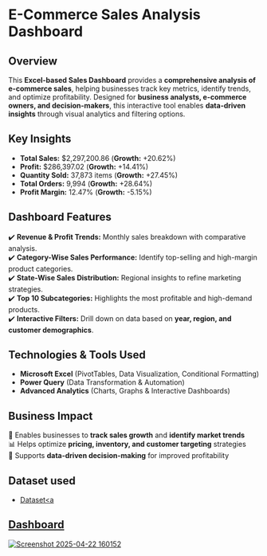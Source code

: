 
# **E-Commerce Sales Analysis Dashboard**  

## **Overview**  
This **Excel-based Sales Dashboard** provides a **comprehensive analysis of e-commerce sales**, helping businesses track key metrics, identify trends, and optimize profitability. Designed for **business analysts, e-commerce owners, and decision-makers**, this interactive tool enables **data-driven insights** through visual analytics and filtering options.

## **Key Insights**  
- **Total Sales:** $2,297,200.86 (**Growth:** +20.62%)  
- **Profit:** $286,397.02 (**Growth:** +14.41%)  
- **Quantity Sold:** 37,873 items (**Growth:** +27.45%)  
- **Total Orders:** 9,994 (**Growth:** +28.64%)  
- **Profit Margin:** 12.47% (**Growth:** -5.15%)  

## **Dashboard Features**  
✔️ **Revenue & Profit Trends:** Monthly sales breakdown with comparative analysis.  
✔️ **Category-Wise Sales Performance:** Identify top-selling and high-margin product categories.  
✔️ **State-Wise Sales Distribution:** Regional insights to refine marketing strategies.  
✔️ **Top 10 Subcategories:** Highlights the most profitable and high-demand products.  
✔️ **Interactive Filters:** Drill down on data based on **year, region, and customer demographics**.  

## **Technologies & Tools Used**  
- **Microsoft Excel** (PivotTables, Data Visualization, Conditional Formatting)  
- **Power Query** (Data Transformation & Automation)  
- **Advanced Analytics** (Charts, Graphs & Interactive Dashboards)  

## **Business Impact**  
🚀 Enables businesses to **track sales growth** and **identify market trends**  
📊 Helps optimize **pricing, inventory, and customer targeting** strategies  
📌 Supports **data-driven decision-making** for improved profitability  

## **Dataset used**
- <a href="https://github.com/Sunny279k/Ecommerce-Sales-Dashboard/blob/main/Screenshot%202025-04-22%20160152.png">Dataset<a
## Dashboard
![Screenshot 2025-04-22 160152](https://github.com/user-attachments/assets/65301f07-e7a8-4e5c-8fb1-f7ee3642a8b6)

                                                                                                                           
